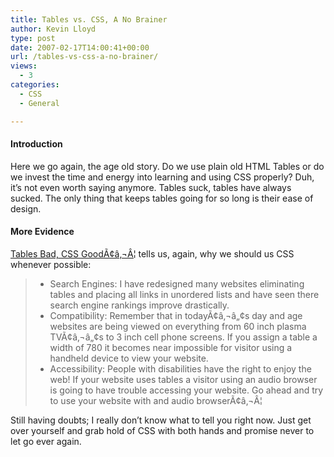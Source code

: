 ```yaml
---
title: Tables vs. CSS, A No Brainer
author: Kevin Lloyd
type: post
date: 2007-02-17T14:00:41+00:00
url: /tables-vs-css-a-no-brainer/
views:
  - 3
categories:
  - CSS
  - General

---
```

#### Introduction

Here we go again, the age old story. Do we use plain old HTML Tables or do we invest the time and energy into learning and using CSS properly? Duh, it&#8217;s not even worth saying anymore. Tables suck, tables have always sucked. The only thing that keeps tables going for so long is their ease of design.

#### More Evidence

[Tables Bad, CSS GoodÃ¢â‚¬Â¦][1] tells us, again, why we should us CSS whenever possible:

>   * Search Engines: I have redesigned many websites eliminating tables and placing all links in unordered lists and have seen there search engine rankings improve drastically.
>   * Compatibility: Remember that in todayÃ¢â‚¬â„¢s day and age websites are being viewed on everything from 60 inch plasma TVÃ¢â‚¬â„¢s to 3 inch cell phone screens. If you assign a table a width of 780 it becomes near impossible for visitor using a handheld device to view your website.
>   * Accessibility: People with disabilities have the right to enjoy the web! If your website uses tables a visitor using an audio browser is going to have trouble accessing your website. Go ahead and try to use your website with and audio browserÃ¢â‚¬Â¦ 

Still having doubts; I really don&#8217;t know what to tell you right now. Just get over yourself and grab hold of CSS with both hands and promise never to let go ever again.

 [1]: http://www.webdevelopernow.net/css/tables-bad-css-good/